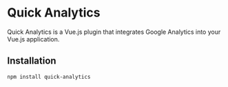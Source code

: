 # Quick Analytics

Quick Analytics is a Vue.js plugin that integrates Google Analytics into your Vue.js application.

## Installation

```bash
npm install quick-analytics
